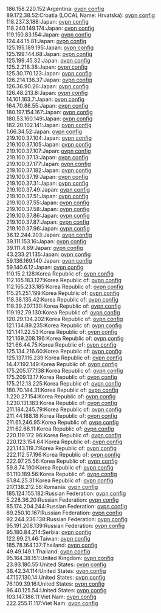 186.158.220.152:Argentina: [ovpn config](vpn/186_158_220_152.ovpn)  
89.172.38.52:Croatia (LOCAL Name: Hrvatska): [ovpn config](vpn/89_172_38_52.ovpn)  
118.237.3.188:Japan: [ovpn config](vpn/118_237_3_188.ovpn)  
118.240.149.174:Japan: [ovpn config](vpn/118_240_149_174.ovpn)  
119.150.83.154:Japan: [ovpn config](vpn/119_150_83_154.ovpn)  
124.44.15.81:Japan: [ovpn config](vpn/124_44_15_81.ovpn)  
125.195.189.195:Japan: [ovpn config](vpn/125_195_189_195.ovpn)  
125.199.144.68:Japan: [ovpn config](vpn/125_199_144_68.ovpn)  
125.199.45.32:Japan: [ovpn config](vpn/125_199_45_32.ovpn)  
125.2.218.38:Japan: [ovpn config](vpn/125_2_218_38.ovpn)  
125.30.170.123:Japan: [ovpn config](vpn/125_30_170_123.ovpn)  
126.214.136.37:Japan: [ovpn config](vpn/126_214_136_37.ovpn)  
126.36.90.26:Japan: [ovpn config](vpn/126_36_90_26.ovpn)  
126.48.213.8:Japan: [ovpn config](vpn/126_48_213_8.ovpn)  
14.101.163.7:Japan: [ovpn config](vpn/14_101_163_7.ovpn)  
164.70.86.55:Japan: [ovpn config](vpn/164_70_86_55.ovpn)  
180.197.154.167:Japan: [ovpn config](vpn/180_197_154_167.ovpn)  
180.53.160.149:Japan: [ovpn config](vpn/180_53_160_149.ovpn)  
182.20.102.141:Japan: [ovpn config](vpn/182_20_102_141.ovpn)  
1.66.34.52:Japan: [ovpn config](vpn/1_66_34_52.ovpn)  
219.100.37.104:Japan: [ovpn config](vpn/219_100_37_104.ovpn)  
219.100.37.105:Japan: [ovpn config](vpn/219_100_37_105.ovpn)  
219.100.37.107:Japan: [ovpn config](vpn/219_100_37_107.ovpn)  
219.100.37.13:Japan: [ovpn config](vpn/219_100_37_13.ovpn)  
219.100.37.177:Japan: [ovpn config](vpn/219_100_37_177.ovpn)  
219.100.37.182:Japan: [ovpn config](vpn/219_100_37_182.ovpn)  
219.100.37.19:Japan: [ovpn config](vpn/219_100_37_19.ovpn)  
219.100.37.31:Japan: [ovpn config](vpn/219_100_37_31.ovpn)  
219.100.37.49:Japan: [ovpn config](vpn/219_100_37_49.ovpn)  
219.100.37.51:Japan: [ovpn config](vpn/219_100_37_51.ovpn)  
219.100.37.55:Japan: [ovpn config](vpn/219_100_37_55.ovpn)  
219.100.37.58:Japan: [ovpn config](vpn/219_100_37_58.ovpn)  
219.100.37.86:Japan: [ovpn config](vpn/219_100_37_86.ovpn)  
219.100.37.87:Japan: [ovpn config](vpn/219_100_37_87.ovpn)  
219.100.37.96:Japan: [ovpn config](vpn/219_100_37_96.ovpn)  
36.12.244.203:Japan: [ovpn config](vpn/36_12_244_203.ovpn)  
39.111.153.16:Japan: [ovpn config](vpn/39_111_153_16.ovpn)  
39.111.4.69:Japan: [ovpn config](vpn/39_111_4_69.ovpn)  
43.233.21.135:Japan: [ovpn config](vpn/43_233_21_135.ovpn)  
59.136.169.140:Japan: [ovpn config](vpn/59_136_169_140.ovpn)  
59.140.6.12:Japan: [ovpn config](vpn/59_140_6_12.ovpn)  
110.15.2.128:Korea Republic of: [ovpn config](vpn/110_15_2_128.ovpn)  
112.165.183.127:Korea Republic of: [ovpn config](vpn/112_165_183_127.ovpn)  
112.165.233.185:Korea Republic of: [ovpn config](vpn/112_165_233_185.ovpn)  
115.21.251.199:Korea Republic of: [ovpn config](vpn/115_21_251_199.ovpn)  
118.38.135.42:Korea Republic of: [ovpn config](vpn/118_38_135_42.ovpn)  
118.39.207.130:Korea Republic of: [ovpn config](vpn/118_39_207_130.ovpn)  
119.192.79.130:Korea Republic of: [ovpn config](vpn/119_192_79_130.ovpn)  
120.29.134.202:Korea Republic of: [ovpn config](vpn/120_29_134_202.ovpn)  
121.134.89.235:Korea Republic of: [ovpn config](vpn/121_134_89_235.ovpn)  
121.141.22.53:Korea Republic of: [ovpn config](vpn/121_141_22_53.ovpn)  
121.169.208.196:Korea Republic of: [ovpn config](vpn/121_169_208_196.ovpn)  
121.66.44.75:Korea Republic of: [ovpn config](vpn/121_66_44_75.ovpn)  
125.134.216.60:Korea Republic of: [ovpn config](vpn/125_134_216_60.ovpn)  
125.137.115.239:Korea Republic of: [ovpn config](vpn/125_137_115_239.ovpn)  
14.47.192.149:Korea Republic of: [ovpn config](vpn/14_47_192_149.ovpn)  
175.205.177.138:Korea Republic of: [ovpn config](vpn/175_205_177_138.ovpn)  
175.209.13.17:Korea Republic of: [ovpn config](vpn/175_209_13_17.ovpn)  
175.212.13.225:Korea Republic of: [ovpn config](vpn/175_212_13_225.ovpn)  
180.70.144.31:Korea Republic of: [ovpn config](vpn/180_70_144_31.ovpn)  
1.220.27.154:Korea Republic of: [ovpn config](vpn/1_220_27_154.ovpn)  
1.230.131.183:Korea Republic of: [ovpn config](vpn/1_230_131_183.ovpn)  
211.184.245.79:Korea Republic of: [ovpn config](vpn/211_184_245_79.ovpn)  
211.44.188.18:Korea Republic of: [ovpn config](vpn/211_44_188_18.ovpn)  
211.61.246.95:Korea Republic of: [ovpn config](vpn/211_61_246_95.ovpn)  
211.62.68.11:Korea Republic of: [ovpn config](vpn/211_62_68_11.ovpn)  
220.119.172.96:Korea Republic of: [ovpn config](vpn/220_119_172_96.ovpn)  
220.123.154.64:Korea Republic of: [ovpn config](vpn/220_123_154_64.ovpn)  
221.143.119.7:Korea Republic of: [ovpn config](vpn/221_143_119_7.ovpn)  
222.112.57.196:Korea Republic of: [ovpn config](vpn/222_112_57_196.ovpn)  
222.97.25.56:Korea Republic of: [ovpn config](vpn/222_97_25_56.ovpn)  
59.8.74.190:Korea Republic of: [ovpn config](vpn/59_8_74_190.ovpn)  
61.110.189.56:Korea Republic of: [ovpn config](vpn/61_110_189_56.ovpn)  
61.84.25.31:Korea Republic of: [ovpn config](vpn/61_84_25_31.ovpn)  
217.138.212.58:Romania: [ovpn config](vpn/217_138_212_58.ovpn)  
185.124.155.182:Russian Federation: [ovpn config](vpn/185_124_155_182.ovpn)  
5.228.36.20:Russian Federation: [ovpn config](vpn/5_228_36_20.ovpn)  
85.174.204.244:Russian Federation: [ovpn config](vpn/85_174_204_244.ovpn)  
89.250.10.167:Russian Federation: [ovpn config](vpn/89_250_10_167.ovpn)  
92.244.236.138:Russian Federation: [ovpn config](vpn/92_244_236_138.ovpn)  
95.191.208.139:Russian Federation: [ovpn config](vpn/95_191_208_139.ovpn)  
95.180.84.214:Serbia: [ovpn config](vpn/95_180_84_214.ovpn)  
122.99.21.46:Taiwan: [ovpn config](vpn/122_99_21_46.ovpn)  
185.78.164.137:Thailand: [ovpn config](vpn/185_78_164_137.ovpn)  
49.49.149.1:Thailand: [ovpn config](vpn/49_49_149_1.ovpn)  
95.164.38.151:United Kingdom: [ovpn config](vpn/95_164_38_151.ovpn)  
23.93.180.55:United States: [ovpn config](vpn/23_93_180_55.ovpn)  
38.42.34.114:United States: [ovpn config](vpn/38_42_34_114.ovpn)  
47.157.130.14:United States: [ovpn config](vpn/47_157_130_14.ovpn)  
76.109.39.16:United States: [ovpn config](vpn/76_109_39_16.ovpn)  
96.40.125.54:United States: [ovpn config](vpn/96_40_125_54.ovpn)  
103.147.186.11:Viet Nam: [ovpn config](vpn/103_147_186_11.ovpn)  
222.255.11.117:Viet Nam: [ovpn config](vpn/222_255_11_117.ovpn)  
